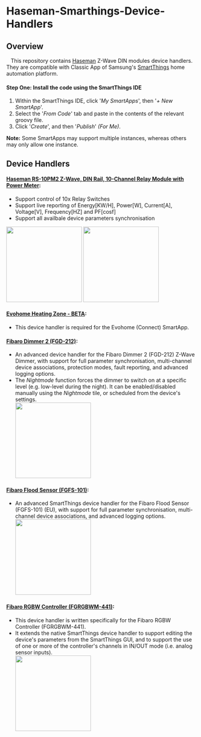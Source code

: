 # Haseman-Smarthings-Device-Handlers

## Overview

&nbsp; &nbsp;This repository contains [Haseman](http://www.haseman-electric.com) Z-Wave DIN modules device handlers. They are compatible with Classic App of Samsung's [SmartThings](http://www.smartthings.com) home automation platform.

#### Step One: Install the code using the SmartThings IDE

1. Within the SmartThings IDE, click '*My SmartApps*', then '*+ New SmartApp*'. 
2. Select the '*From Code*' tab and paste in the contents of the relevant groovy file.
3. Click '*Create*', and then '*Publish*' *(For Me)*.

**Note:** Some SmartApps may support multiple instances, whereas others may only allow one instance.

## Device Handlers

#### [Haseman RS-10PM2 Z-Wave, DIN Rail, 10-Channel Relay Module with Power Meter](http://www.haseman-electric.com/downloads/Haseman_RS-10PM2_Manual.pdf):
 - Support control of 10x Relay Switches
 - Support live reporting of Energy[KW/H], Power[W], Current[A], Voltage[V], Frequency[HZ] and PF[cosf]
 - Support all availbale device parameters synchronisation
 
 <img src="http://www.haseman-electric.com/downloads/RS-10PM2.png" width="200">      <img src="https://raw.githubusercontent.com/codersaur/SmartThings/master/devices/fibaro-dimmer-2/screenshots/fd2-ss-tiles-on.png" width="200">

#### [Evohome Heating Zone - BETA](https://github.com/codersaur/SmartThings/tree/master/devices/evohome):
 - This device handler is required for the Evohome (Connect) SmartApp.

#### [Fibaro Dimmer 2 (FGD-212)](https://github.com/codersaur/SmartThings/tree/master/devices/fibaro-dimmer-2):
 - An advanced device handler for the Fibaro Dimmer 2 (FGD-212) Z-Wave Dimmer, with support for full parameter synchronisation, multi-channel device associations, protection modes, fault reporting, and advanced logging options.
 - The _Nightmode_ function forces the dimmer to switch on at a specific level (e.g. low-level during the night). It can be enabled/disabled manually using the _Nightmode_ tile, or scheduled from the device's settings.  
   <img src="https://raw.githubusercontent.com/codersaur/SmartThings/master/devices/fibaro-dimmer-2/screenshots/fd2-ss-tiles-on.png" width="200">

#### [Fibaro Flood Sensor (FGFS-101)](https://github.com/codersaur/SmartThings/tree/master/devices/fibaro-flood-sensor):
 - An advanced SmartThings device handler for the Fibaro Flood Sensor (FGFS-101) (EU), with support for full parameter synchronisation, multi-channel device associations, and advanced logging options.  
   <img src="https://raw.githubusercontent.com/codersaur/SmartThings/master/devices/fibaro-flood-sensor/screenshots/ffs-ss-tiles-wet.png" width="200">

#### [Fibaro RGBW Controller (FGRGBWM-441)](https://github.com/codersaur/SmartThings/tree/master/devices/fibaro-rgbw-controller):
 - This device handler is written specifically for the Fibaro RGBW Controller (FGRGBWM-441).
 - It extends the native SmartThings device handler to support editing the device's parameters from the SmartThings GUI, and to support the use of one or more of the controller's channels in IN/OUT mode (i.e. analog sensor inputs).  
   <img src="https://raw.githubusercontent.com/codersaur/SmartThings/master/devices/fibaro-rgbw-controller/screenshots/screenshot_rgbw.png" width="200">
